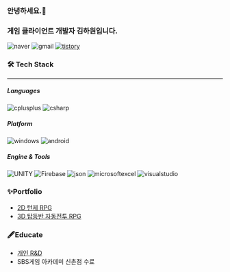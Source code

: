 ### 안녕하세요.👏
### 게임 클라이언트 개발자 김하원입니다.

![naver](https://img.shields.io/badge/dkckacka1@naver.com-3DDC84?style=flat-square&logo=naver&logoColor=white)  ![gmail](https://img.shields.io/badge/dkckacka12@gmail.com-EA4335?style=flat-square&logo=gmail&logoColor=white)
[![tistory](https://img.shields.io/badge/공부_블로그-DDDD00?style=flat-square&logo=tistory&logoColor=white)](https://copractice.tistory.com/)
### 🛠 Tech Stack
---


##### Languages
![cplusplus](https://img.shields.io/badge/cplusplus-00599C?style=for-the-badge&logo=cplusplus&logoColor=white)   ![csharp](https://img.shields.io/badge/csharp-239120?style=for-the-badge&logo=csharp&logoColor=white)
##### Platform
![windows](https://img.shields.io/badge/windows-0078D4?style=for-the-badge&logo=windows&logoColor=white)  ![android](https://img.shields.io/badge/android-3DDC84?style=for-the-badge&logo=android&logoColor=white)
##### Engine & Tools
![UNITY](https://img.shields.io/badge/UNITY-000000?style=for-the-badge&logo=UNITY&logoColor=white)
![Firebase](https://img.shields.io/badge/Firebase-FFCA28?style=for-the-badge&logo=firebase&logoColor=white)  ![json](https://img.shields.io/badge/json-000000?style=for-the-badge&logo=json&logoColor=white)  ![microsoftexcel](https://img.shields.io/badge/microsoftexcel-217346?style=for-the-badge&logo=microsoftexcel&logoColor=white) ![visualstudio](https://img.shields.io/badge/visualstudio-5C2D91?style=for-the-badge&logo=visualstudio&logoColor=white)


### ✨Portfolio
* [2D 턴제 RPG](https://github.com/dkckacka1/DotHeros-2DPortfolio-)
* [3D 탑등반 자동전투 RPG](https://github.com/dkckacka1/RiseTheTower-3DPortfolio-)

### 🖋Educate
* [개인 R&D](https://github.com/dkckacka1/RNDProject)
* SBS게임 아카데미 신촌점 수료
